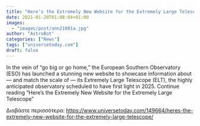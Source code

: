```yaml
---
title: "Here’s the Extremely New Website for the Extremely Large Telescope"
date: 2021-01-20T01:08:04+01:00
images:
  - "images/post/ann21001a.jpg"
author: "AstroBot"
categories: ["News"]
tags: ["universetoday.com"]
draft: false
---
```


In the vein of “go big or go home,” the European Southern Observatory (ESO) has launched a stunning new website to showcase information about — and match the scale of — its Extremely Large Telescope (ELT), the highly anticipated observatory scheduled to have first light in 2025. Continue reading “Here’s the Extremely New Website for the Extremely Large Telescope” 

Διαβάστε περισσότερα: https://www.universetoday.com/149664/heres-the-extremely-new-website-for-the-extremely-large-telescope/
